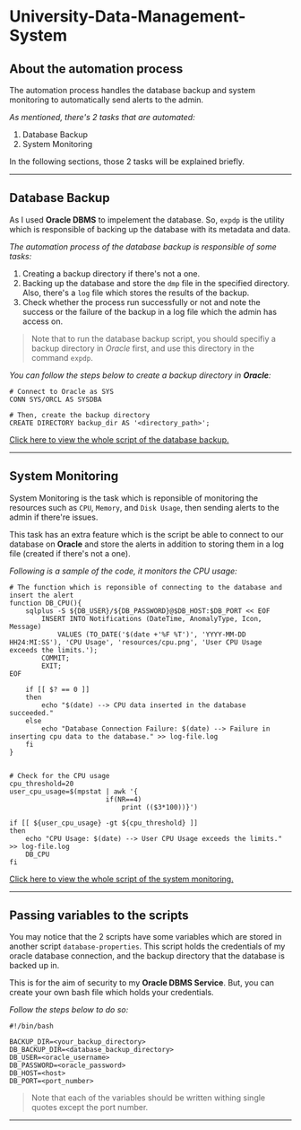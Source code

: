 # University-Data-Management-System

## About the automation process ##
The automation process handles the database backup and system monitoring to automatically send alerts to the admin.

_As mentioned, there's 2 tasks that are automated:_
1. Database Backup
2. System Monitoring

In the following sections, those 2 tasks will be explained briefly.

---

## Database Backup ##

As I used __Oracle DBMS__ to impelement the database. So, `expdp` is the utility which is responsible of backing up the database with its metadata and data.

_The automation process of the database backup is responsible of some tasks:_
1. Creating a backup directory if there's not a one.
2. Backing up the database and store the `dmp` file in the specified directory. Also, there's a `log` file which stores the results of the backup.
3. Check whether the process run successfully or not and note the success or the failure of the backup in a log file which the admin has access on.


> Note that to run the database backup script, you should specifiy a backup directory in _Oracle_ first, and use this directory in the command `expdp`. 

_You can follow the steps below to create a backup directory in __Oracle__:_

```shell
# Connect to Oracle as SYS
CONN SYS/ORCL AS SYSDBA

# Then, create the backup directory
CREATE DIRECTORY backup_dir AS '<directory_path>';
```

[Click here to view the whole script of the database backup.](university-database-backup.sh)

---

## System Monitoring ##

System Monitoring is the task which is reponsible of monitoring the resources such as `CPU`, `Memory`, and `Disk Usage`, then sending alerts to the admin if there're issues.

This task has an extra feature which is the script be able to connect to our database on __Oracle__ and store the alerts in addition to storing them in a log file (created if there's not a one).

_Following is a sample of the code, it monitors the CPU usage:_

```shell
# The function which is reponsible of connecting to the database and insert the alert
function DB_CPU(){
    sqlplus -S ${DB_USER}/${DB_PASSWORD}@$DB_HOST:$DB_PORT << EOF
        INSERT INTO Notifications (DateTime, AnomalyType, Icon, Message)
            VALUES (TO_DATE('$(date +'%F %T')', 'YYYY-MM-DD HH24:MI:SS'), 'CPU Usage', 'resources/cpu.png', 'User CPU Usage exceeds the limits.');
        COMMIT;
        EXIT;
EOF

    if [[ $? == 0 ]]
    then
        echo "$(date) --> CPU data inserted in the database succeeded."
    else
        echo "Database Connection Failure: $(date) --> Failure in inserting cpu data to the database." >> log-file.log
    fi
}


# Check for the CPU usage
cpu_threshold=20
user_cpu_usage=$(mpstat | awk '{
                        if(NR==4)
                            print (($3*100))}')

if [[ ${user_cpu_usage} -gt ${cpu_threshold} ]]
then
    echo "CPU Usage: $(date) --> User CPU Usage exceeds the limits." >> log-file.log
    DB_CPU
fi

```

[Click here to view the whole script of the system monitoring.](system-monitoring.sh)

---

## Passing variables to the scripts ##

You may notice that the 2 scripts have some variables which are stored in another script `database-properties`. This script holds the credentials of my oracle database connection, and the backup directory that the database is backed up in.

This is for the aim of security to my __Oracle DBMS Service__. But, you can create your own bash file which holds your credentials.

_Follow the steps below to do so:_

```shell
#!/bin/bash

BACKUP_DIR=<your_backup_directory>
DB_BACKUP_DIR=<database_backup_directory>
DB_USER=<oracle_username>
DB_PASSWORD=<oracle_password>
DB_HOST=<host>
DB_PORT=<port_number>
```

> Note that each of the variables should be written withing single quotes except the port number.

---